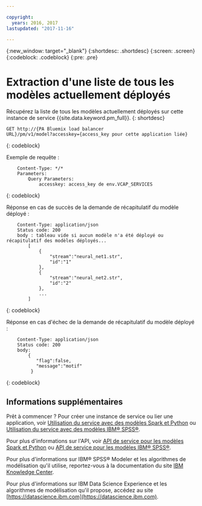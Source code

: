 ```yaml
---

copyright:
  years: 2016, 2017
lastupdated: "2017-11-16"

---
```


{:new_window: target="_blank"}
{:shortdesc: .shortdesc}
{:screen: .screen}
{:codeblock: .codeblock}
{:pre: .pre}

# Extraction d'une liste de tous les modèles actuellement déployés

Récupérez la liste de tous les modèles actuellement déployés sur cette instance de service {{site.data.keyword.pm_full}}.
{: shortdesc}

```
GET http://{PA Bluemix load balancer
URL}/pm/v1/model?accesskey={access_key pour cette application liée}
```
{: codeblock}

Exemple de requête :

```
    Content-Type: */*
    Parameters:
        Query Parameters:
            accesskey: access_key de env.VCAP_SERVICES
```
{: codeblock}

Réponse en cas de succès de la demande de récapitulatif du modèle déployé :

```
    Content-Type: application/json
    Status code: 200
    body : tableau vide si aucun modèle n'a été déployé ou récapitulatif des modèles déployés...
        [
            {
                "stream":"neural_net1.str",
                "id":"1"
            },
            {
                "stream":"neural_net2.str",
                "id":"2"
            },
            ...
        ]
```
{: codeblock}

Réponse en cas d'échec de la demande de récapitulatif du modèle déployé :

```
    Content-Type: application/json
    Status code: 200
    body:
        {
           "flag":false,
           "message":"motif"
         }
```
{: codeblock}

## Informations supplémentaires

Prêt à commencer ? Pour créer une instance de service ou lier une application, voir [Utilisation du service avec des modèles Spark et Python](using_pm_service_dsx.html) ou [Utilisation du service avec des modèles IBM® SPSS®](using_pm_service.html).

Pour plus d'informations sur l'API, voir [API de service pour les modèles Spark et Python](pm_service_api_spark.html) ou [API de service pour les modèles IBM® SPSS®](pm_service_api_spss.html).

Pour plus d'informations sur IBM® SPSS® Modeler et les algorithmes de modélisation qu'il utilise, reportez-vous à la documentation du site [IBM Knowledge Center](https://www.ibm.com/support/knowledgecenter/SS3RA7).

Pour plus d'informations sur IBM Data Science Experience et les algorithmes de modélisation qu'il propose, accédez au site [https://datascience.ibm.com](https://datascience.ibm.com).
